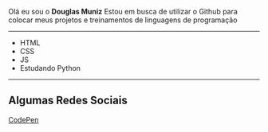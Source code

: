 Olá eu sou o <strong>Douglas Muniz</strong> Estou em busca de utilizar o Github para colocar meus projetos e treinamentos de linguagens de programação

__________________________________________________________________________________________________________________________________________________

* HTML
* CSS
* JS
* Estudando Python

________________
## Algumas Redes Sociais

[CodePen](https://codepen.io/douglasm02/)
